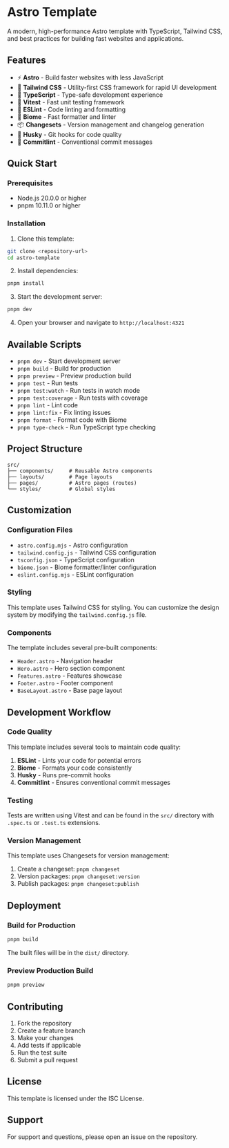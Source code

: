 # Astro Template

A modern, high-performance Astro template with TypeScript, Tailwind CSS, and best practices for building fast websites and applications.

## Features

- ⚡ **Astro** - Build faster websites with less JavaScript
- 🎨 **Tailwind CSS** - Utility-first CSS framework for rapid UI development
- 🔧 **TypeScript** - Type-safe development experience
- 🧪 **Vitest** - Fast unit testing framework
- 📝 **ESLint** - Code linting and formatting
- 🎯 **Biome** - Fast formatter and linter
- 📦 **Changesets** - Version management and changelog generation
- 🐶 **Husky** - Git hooks for code quality
- 🔄 **Commitlint** - Conventional commit messages

## Quick Start

### Prerequisites

- Node.js 20.0.0 or higher
- pnpm 10.11.0 or higher

### Installation

1. Clone this template:
```bash
git clone <repository-url>
cd astro-template
```

2. Install dependencies:
```bash
pnpm install
```

3. Start the development server:
```bash
pnpm dev
```

4. Open your browser and navigate to `http://localhost:4321`

## Available Scripts

- `pnpm dev` - Start development server
- `pnpm build` - Build for production
- `pnpm preview` - Preview production build
- `pnpm test` - Run tests
- `pnpm test:watch` - Run tests in watch mode
- `pnpm test:coverage` - Run tests with coverage
- `pnpm lint` - Lint code
- `pnpm lint:fix` - Fix linting issues
- `pnpm format` - Format code with Biome
- `pnpm type-check` - Run TypeScript type checking

## Project Structure

```
src/
├── components/     # Reusable Astro components
├── layouts/        # Page layouts
├── pages/          # Astro pages (routes)
└── styles/         # Global styles
```

## Customization

### Configuration Files

- `astro.config.mjs` - Astro configuration
- `tailwind.config.js` - Tailwind CSS configuration
- `tsconfig.json` - TypeScript configuration
- `biome.json` - Biome formatter/linter configuration
- `eslint.config.mjs` - ESLint configuration

### Styling

This template uses Tailwind CSS for styling. You can customize the design system by modifying the `tailwind.config.js` file.

### Components

The template includes several pre-built components:
- `Header.astro` - Navigation header
- `Hero.astro` - Hero section component
- `Features.astro` - Features showcase
- `Footer.astro` - Footer component
- `BaseLayout.astro` - Base page layout

## Development Workflow

### Code Quality

This template includes several tools to maintain code quality:

1. **ESLint** - Lints your code for potential errors
2. **Biome** - Formats your code consistently
3. **Husky** - Runs pre-commit hooks
4. **Commitlint** - Ensures conventional commit messages

### Testing

Tests are written using Vitest and can be found in the `src/` directory with `.spec.ts` or `.test.ts` extensions.

### Version Management

This template uses Changesets for version management:

1. Create a changeset: `pnpm changeset`
2. Version packages: `pnpm changeset:version`
3. Publish packages: `pnpm changeset:publish`

## Deployment

### Build for Production

```bash
pnpm build
```

The built files will be in the `dist/` directory.

### Preview Production Build

```bash
pnpm preview
```

## Contributing

1. Fork the repository
2. Create a feature branch
3. Make your changes
4. Add tests if applicable
5. Run the test suite
6. Submit a pull request

## License

This template is licensed under the ISC License.

## Support

For support and questions, please open an issue on the repository.
